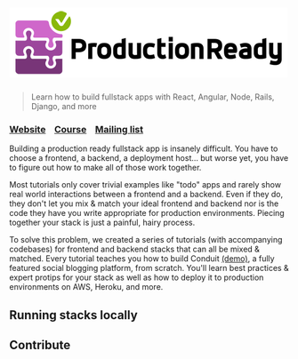 # ![ProductionReady](media/logo_lg.png)

> Learn how to build fullstack apps with React, Angular, Node, Rails, Django, and more

### [Website](http://)&nbsp;&nbsp;&nbsp;&nbsp;[Course](http://)&nbsp;&nbsp;&nbsp;&nbsp;[Mailing list](http://)

Building a production ready fullstack app is insanely difficult. You have to choose a frontend, a backend, a deployment host... but worse yet, you have to figure out how to make all of those work together.

Most tutorials only cover trivial examples like "todo" apps and rarely show real world interactions between a frontend and a backend. Even if they do, they don't let you mix & match your ideal frontend and backend nor is the code they have you write appropriate for production environments. Piecing together your stack is just a painful, hairy process.

To solve this problem, we created a series of tutorials (with accompanying codebases) for frontend and backend stacks that can all be mixed & matched. Every tutorial teaches you how to build Conduit [(demo)](https://demo.productionready.io), a fully featured social blogging platform, from scratch. You'll learn best practices & expert protips for your stack as well as how to deploy it to production environments on AWS, Heroku, and more.

## Running stacks locally

## Contribute
